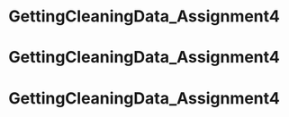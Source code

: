 # GettingCleaningData_Assignment4
# GettingCleaningData_Assignment4
# GettingCleaningData_Assignment4
